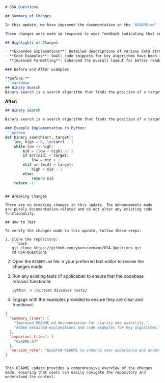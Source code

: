 ```markdown
# DSA Questions

## Summary of Changes

In this update, we have improved the documentation in the `README.md` file to enhance clarity and usability for contributors and users of the DSA Questions repository. The primary focus was on providing more comprehensive explanations of the data structures and algorithms covered in the repository, thus making it easier for users to understand the context and applications of each question. Additionally, we have added examples for better illustration and guidance.

These changes were made in response to user feedback indicating that certain sections of the README were ambiguous or lacked sufficient detail. By elaborating on key concepts and including more practical examples, we aim to foster a more user-friendly environment that encourages learning and engagement with the material.

## Highlights of Changes

- **Expanded Explanations**: Detailed descriptions of various data structures and algorithms have been added.
- **Code Examples**: Small code snippets for key algorithms have been included to provide clarity on implementation.
- **Improved Formatting**: Enhanced the overall layout for better readability and navigation.

### Before and After Examples

**Before:**
```markdown
## Binary Search
Binary search is a search algorithm that finds the position of a target value within a sorted array.
```

**After:**
```markdown
## Binary Search

Binary search is a search algorithm that finds the position of a target value within a sorted array. It operates by dividing the search interval in half repeatedly. If the target value is less than the item in the middle of the interval, the search continues in the lower half, or if it is greater, in the upper half.

### Example Implementation in Python:
```python
def binary_search(arr, target):
    low, high = 0, len(arr) - 1
    while low <= high:
        mid = (low + high) // 2
        if arr[mid] < target:
            low = mid + 1
        elif arr[mid] > target:
            high = mid - 1
        else:
            return mid
    return -1
```
```

## Breaking Changes

There are no breaking changes in this update. The enhancements made are purely documentation-related and do not alter any existing code functionality.

## How to Test

To verify the changes made in this update, follow these steps:

1. Clone the repository:
   ```bash
   git clone https://github.com/yourusername/DSA-Questions.git
   cd DSA-Questions
   ```

2. Open the `README.md` file in your preferred text editor to review the changes made.

3. Run any existing tests (if applicable) to ensure that the codebase remains functional:
   ```bash
   python -m unittest discover tests/
   ```

4. Engage with the examples provided to ensure they are clear and functional.

```json
{
  "summary_lines": [
    "Improved README.md documentation for clarity and usability.",
    "Added detailed explanations and code examples for key algorithms."
  ],
  "important_files": [
    "README.md"
  ],
  "version_note": "Updated README to enhance user experience and understanding."
}
```
```

This README update provides a comprehensive overview of the changes made, ensuring that users can easily navigate the repository and understand the content.